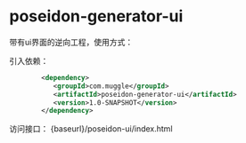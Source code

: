 # poseidon-generator-ui
带有ui界面的逆向工程，使用方式：

引入依赖：
```xml
        <dependency>
           <groupId>com.muggle</groupId>
           <artifactId>poseidon-generator-ui</artifactId>
           <version>1.0-SNAPSHOT</version>
        </dependency>

```

访问接口：
{baseurl}/poseidon-ui/index.html

